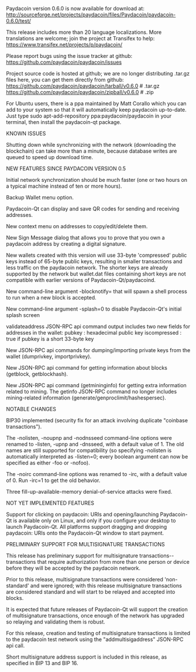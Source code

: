 Paydacoin version 0.6.0 is now available for download at:
http://sourceforge.net/projects/paydacoin/files/Paydacoin/paydacoin-0.6.0/test/

This release includes more than 20 language localizations.
More translations are welcome; join the
project at Transifex to help:
https://www.transifex.net/projects/p/paydacoin/

Please report bugs using the issue tracker at github:
https://github.com/paydacoin/paydacoin/issues

Project source code is hosted at github; we are no longer
distributing .tar.gz files here, you can get them
directly from github:
https://github.com/paydacoin/paydacoin/tarball/v0.6.0  # .tar.gz
https://github.com/paydacoin/paydacoin/zipball/v0.6.0  # .zip

For Ubuntu users, there is a ppa maintained by Matt Corallo which
you can add to your system so that it will automatically keep
paydacoin up-to-date.  Just type
sudo apt-add-repository ppa:paydacoin/paydacoin
in your terminal, then install the paydacoin-qt package.


KNOWN ISSUES

Shutting down while synchronizing with the network
(downloading the blockchain) can take more than a minute,
because database writes are queued to speed up download
time.


NEW FEATURES SINCE PAYDACOIN VERSION 0.5

Initial network synchronization should be much faster
(one or two hours on a typical machine instead of ten or more
hours).

Backup Wallet menu option.

Paydacoin-Qt can display and save QR codes for sending
and receiving addresses.

New context menu on addresses to copy/edit/delete them.

New Sign Message dialog that allows you to prove that you
own a paydacoin address by creating a digital
signature.

New wallets created with this version will
use 33-byte 'compressed' public keys instead of
65-byte public keys, resulting in smaller
transactions and less traffic on the paydacoin
network. The shorter keys are already supported
by the network but wallet.dat files containing
short keys are not compatible with earlier
versions of Paydacoin-Qt/paydacoind.

New command-line argument -blocknotify=<command>
that will spawn a shell process to run <command> 
when a new block is accepted.

New command-line argument -splash=0 to disable
Paydacoin-Qt's initial splash screen

validateaddress JSON-RPC api command output includes
two new fields for addresses in the wallet:
pubkey : hexadecimal public key
iscompressed : true if pubkey is a short 33-byte key

New JSON-RPC api commands for dumping/importing
private keys from the wallet (dumprivkey, importprivkey).

New JSON-RPC api command for getting information about
blocks (getblock, getblockhash).

New JSON-RPC api command (getmininginfo) for getting
extra information related to mining. The getinfo
JSON-RPC command no longer includes mining-related
information (generate/genproclimit/hashespersec).



NOTABLE CHANGES

BIP30 implemented (security fix for an attack involving
duplicate "coinbase transactions").

The -nolisten, -noupnp and -nodnsseed command-line
options were renamed to -listen, -upnp and -dnsseed,
with a default value of 1. The old names are still
supported for compatibility (so specifying -nolisten
is automatically interpreted as -listen=0; every
boolean argument can now be specified as either
-foo or -nofoo).

The -noirc command-line options was renamed to
-irc, with a default value of 0. Run -irc=1 to
get the old behavior.

Three fill-up-available-memory denial-of-service
attacks were fixed.


NOT YET IMPLEMENTED FEATURES

Support for clicking on paydacoin: URIs and
opening/launching Paydacoin-Qt is available only on Linux,
and only if you configure your desktop to launch
Paydacoin-Qt. All platforms support dragging and dropping
paydacoin: URIs onto the Paydacoin-Qt window to start
payment.


PRELIMINARY SUPPORT FOR MULTISIGNATURE TRANSACTIONS

This release has preliminary support for multisignature
transactions-- transactions that require authorization
from more than one person or device before they
will be accepted by the paydacoin network.

Prior to this release, multisignature transactions
were considered 'non-standard' and were ignored;
with this release multisignature transactions are
considered standard and will start to be relayed
and accepted into blocks.

It is expected that future releases of Paydacoin-Qt
will support the creation of multisignature transactions,
once enough of the network has upgraded so relaying
and validating them is robust.

For this release, creation and testing of multisignature
transactions is limited to the paydacoin test network using
the "addmultisigaddress" JSON-RPC api call.

Short multisignature address support is included in this
release, as specified in BIP 13 and BIP 16.
